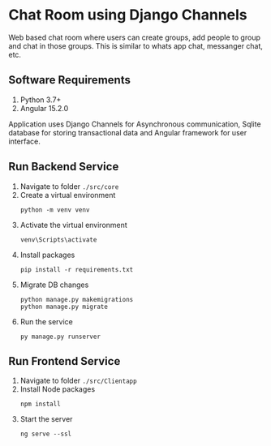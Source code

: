 # Chat Room using Django Channels
Web based chat room where users can create groups, add people to group and chat in those groups. This is similar to whats app chat, messanger chat, etc. 

## Software Requirements
1. Python 3.7+
2. Angular 15.2.0

Application uses Django Channels for Asynchronous communication, Sqlite database for storing transactional data and Angular framework for user interface. 

## Run Backend Service

1. Navigate to folder ```./src/core```
2. Create a virtual environment
   ```
   python -m venv venv
   ```
3. Activate the virtual environment
   ```
   venv\Scripts\activate
   ```
4. Install packages
   ```
   pip install -r requirements.txt
   ```
5. Migrate DB changes
   ```
   python manage.py makemigrations
   python manage.py migrate
   ```
6. Run the service
   ```
   py manage.py runserver
   ```

## Run Frontend Service

1. Navigate to folder ```./src/Clientapp```
2. Install Node packages
    ```
    npm install
    ```
3. Start the server
    ```
    ng serve --ssl
    ```